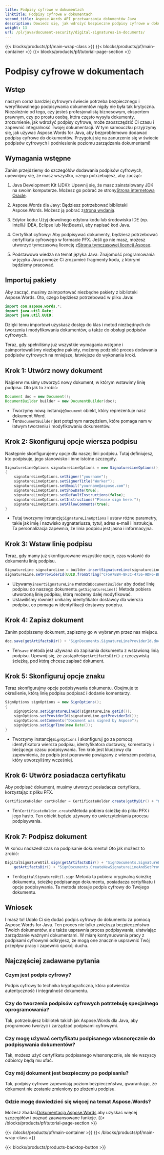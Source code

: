 ```yaml
---
title: Podpisy cyfrowe w dokumentach
linktitle: Podpisy cyfrowe w dokumentach
second_title: Aspose.Words API przetwarzania dokumentów Java
description: Dowiedz się, jak wdrożyć bezpieczne podpisy cyfrowe w dokumentach za pomocą Aspose.Words for Java. Zapewnij integralność dokumentu dzięki wskazówkom krok po kroku i kodowi źródłowemu
weight: 13
url: /pl/java/document-security/digital-signatures-in-documents/
---
```


{{< blocks/products/pf/main-wrap-class >}}
{{< blocks/products/pf/main-container >}}
{{< blocks/products/pf/tutorial-page-section >}}

# Podpisy cyfrowe w dokumentach

## Wstęp

naszym coraz bardziej cyfrowym świecie potrzeba bezpiecznego i weryfikowalnego podpisywania dokumentów nigdy nie była tak krytyczna. Niezależnie od tego, czy jesteś profesjonalistą biznesowym, ekspertem prawnym, czy po prostu osobą, która często wysyła dokumenty, zrozumienie, jak wdrożyć podpisy cyfrowe, może zaoszczędzić Ci czasu i zapewnić integralność Twojej dokumentacji. W tym samouczku przyjrzymy się, jak używać Aspose.Words for Java, aby bezproblemowo dodawać podpisy cyfrowe do dokumentów. Przygotuj się na zanurzenie się w świecie podpisów cyfrowych i podniesienie poziomu zarządzania dokumentami!

## Wymagania wstępne

Zanim przejdziemy do szczegółów dodawania podpisów cyfrowych, upewnijmy się, że masz wszystko, czego potrzebujesz, aby zacząć:

1.  Java Development Kit (JDK): Upewnij się, że masz zainstalowany JDK na swoim komputerze. Możesz go pobrać ze strony[Strona internetowa Oracle](https://www.oracle.com/java/technologies/javase-jdk11-downloads.html).

2.  Aspose.Words dla Javy: Będziesz potrzebować biblioteki Aspose.Words. Możesz ją pobrać z[strona wydania](https://releases.aspose.com/words/java/).

3. Edytor kodu: Użyj dowolnego edytora kodu lub środowiska IDE (np. IntelliJ IDEA, Eclipse lub NetBeans), aby napisać kod Java.

4.  Certyfikat cyfrowy: Aby podpisywać dokumenty, będziesz potrzebować certyfikatu cyfrowego w formacie PFX. Jeśli go nie masz, możesz utworzyć tymczasową licencję z[Strona tymczasowej licencji Aspose](https://purchase.aspose.com/temporary-license/).

5. Podstawowa wiedza na temat języka Java: Znajomość programowania w języku Java pomoże Ci zrozumieć fragmenty kodu, z którymi będziemy pracować.

## Importuj pakiety

Aby zacząć, musimy zaimportować niezbędne pakiety z biblioteki Aspose.Words. Oto, czego będziesz potrzebować w pliku Java:

```java
import com.aspose.words.*;
import java.util.Date;
import java.util.UUID;
```

Dzięki temu importowi uzyskasz dostęp do klas i metod niezbędnych do tworzenia i modyfikowania dokumentów, a także do obsługi podpisów cyfrowych.

Teraz, gdy spełniliśmy już wszystkie wymagania wstępne i zaimportowaliśmy niezbędne pakiety, możemy podzielić proces dodawania podpisów cyfrowych na mniejsze, łatwiejsze do wykonania kroki.

## Krok 1: Utwórz nowy dokument

Najpierw musimy utworzyć nowy dokument, w którym wstawimy linię podpisu. Oto jak to zrobić:

```java
Document doc = new Document();
DocumentBuilder builder = new DocumentBuilder(doc);
```

-  Tworzymy nową instancję`Document` obiekt, który reprezentuje nasz dokument Word.
-  Ten`DocumentBuilder` jest potężnym narzędziem, które pomaga nam w łatwym tworzeniu i modyfikowaniu dokumentów.

## Krok 2: Skonfiguruj opcje wiersza podpisu

Następnie skonfigurujemy opcje dla naszej linii podpisu. Tutaj definiujesz, kto podpisuje, jego stanowisko i inne istotne szczegóły.

```java
SignatureLineOptions signatureLineOptions = new SignatureLineOptions();
{
    signatureLineOptions.setSigner("yourname");
    signatureLineOptions.setSignerTitle("Worker");
    signatureLineOptions.setEmail("yourname@aspose.com");
    signatureLineOptions.setShowDate(true);
    signatureLineOptions.setDefaultInstructions(false);
    signatureLineOptions.setInstructions("Please sign here.");
    signatureLineOptions.setAllowComments(true);
}
```
 
-  Tutaj tworzymy instancję`SignatureLineOptions` i ustaw różne parametry, takie jak imię i nazwisko sygnatariusza, tytuł, adres e-mail i instrukcje. Ta personalizacja zapewnia, że linia podpisu jest jasna i informacyjna.

## Krok 3: Wstaw linię podpisu

Teraz, gdy mamy już skonfigurowane wszystkie opcje, czas wstawić do dokumentu linię podpisu.

```java
SignatureLine signatureLine = builder.insertSignatureLine(signatureLineOptions).getSignatureLine();
signatureLine.setProviderId(UUID.fromString("CF5A7BB4-8F3C-4756-9DF6-BEF7F13259A2"));
```
 
-  Używamy`insertSignatureLine` metoda`DocumentBuilder` aby dodać linię podpisu do naszego dokumentu.`getSignatureLine()` Metoda pobiera utworzoną linię podpisu, którą możemy dalej modyfikować.
- Ustawiliśmy również unikalny identyfikator dostawcy dla wiersza podpisu, co pomaga w identyfikacji dostawcy podpisu.

## Krok 4: Zapisz dokument

Zanim podpiszemy dokument, zapiszmy go w wybranym przez nas miejscu.

```java
doc.save(getArtifactsDir() + "SignDocuments.SignatureLineProviderId.docx");
```
 
-  Ten`save` metoda jest używana do zapisania dokumentu z wstawioną linią podpisu. Upewnij się, że zastąpiłeś`getArtifactsDir()` z rzeczywistą ścieżką, pod którą chcesz zapisać dokument.

## Krok 5: Skonfiguruj opcje znaku

Teraz skonfigurujmy opcje podpisywania dokumentu. Obejmuje to określenie, którą linię podpisu podpisać i dodanie komentarzy.

```java
SignOptions signOptions = new SignOptions();
{
    signOptions.setSignatureLineId(signatureLine.getId());
    signOptions.setProviderId(signatureLine.getProviderId());
    signOptions.setComments("Document was signed by Aspose");
    signOptions.setSignTime(new Date());
}
```
 
-  Tworzymy instancję`SignOptions` i skonfiguruj go za pomocą identyfikatora wiersza podpisu, identyfikatora dostawcy, komentarzy i bieżącego czasu podpisywania. Ten krok jest kluczowy dla zapewnienia, że podpis jest poprawnie powiązany z wierszem podpisu, który utworzyliśmy wcześniej.

## Krok 6: Utwórz posiadacza certyfikatu

Aby podpisać dokument, musimy utworzyć posiadacza certyfikatu, korzystając z pliku PFX.

```java
CertificateHolder certHolder = CertificateHolder.create(getMyDir() + "morzal.pfx", "aw");
```
 
-  Ten`CertificateHolder.create`Metoda pobiera ścieżkę do pliku PFX i jego hasło. Ten obiekt będzie używany do uwierzytelniania procesu podpisywania.

## Krok 7: Podpisz dokument

W końcu nadszedł czas na podpisanie dokumentu! Oto jak możesz to zrobić:

```java
DigitalSignatureUtil.sign(getArtifactsDir() + "SignDocuments.SignatureLineProviderId.docx", 
    getArtifactsDir() + "SignDocuments.CreateNewSignatureLineAndSetProviderId.docx", certHolder, signOptions);
```
 
-  Ten`DigitalSignatureUtil.sign` Metoda ta pobiera oryginalną ścieżkę dokumentu, ścieżkę podpisanego dokumentu, posiadacza certyfikatu i opcje podpisywania. Ta metoda stosuje podpis cyfrowy do Twojego dokumentu.

## Wniosek

I masz to! Udało Ci się dodać podpis cyfrowy do dokumentu za pomocą Aspose.Words for Java. Ten proces nie tylko zwiększa bezpieczeństwo Twoich dokumentów, ale także usprawnia proces podpisywania, ułatwiając zarządzanie ważnymi dokumentami. W miarę kontynuowania pracy z podpisami cyfrowymi odkryjesz, że mogą one znacznie usprawnić Twój przepływ pracy i zapewnić spokój ducha. 

## Najczęściej zadawane pytania

### Czym jest podpis cyfrowy?
Podpis cyfrowy to technika kryptograficzna, która potwierdza autentyczność i integralność dokumentu.

### Czy do tworzenia podpisów cyfrowych potrzebuję specjalnego oprogramowania?
Tak, potrzebujesz bibliotek takich jak Aspose.Words dla Java, aby programowo tworzyć i zarządzać podpisami cyfrowymi.

### Czy mogę używać certyfikatu podpisanego własnoręcznie do podpisywania dokumentów?
Tak, możesz użyć certyfikatu podpisanego własnoręcznie, ale nie wszyscy odbiorcy będą mu ufać.

### Czy mój dokument jest bezpieczny po podpisaniu?
Tak, podpisy cyfrowe zapewniają poziom bezpieczeństwa, gwarantując, że dokument nie zostanie zmieniony po złożeniu podpisu.

### Gdzie mogę dowiedzieć się więcej na temat Aspose.Words?
 Możesz zbadać[Dokumentacja Aspose.Words](https://reference.aspose.com/words/java/) aby uzyskać więcej szczegółów i poznać zaawansowane funkcje.
{{< /blocks/products/pf/tutorial-page-section >}}

{{< /blocks/products/pf/main-container >}}
{{< /blocks/products/pf/main-wrap-class >}}

{{< blocks/products/products-backtop-button >}}
